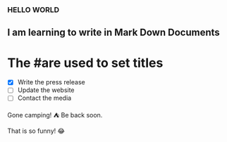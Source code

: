 ### HELLO WORLD
## I am learning to write in Mark Down Documents
# The #are used to set titles

- [x] Write the press release
- [ ] Update the website
- [ ] Contact the media

Gone camping! :tent: Be back soon.

That is so funny! :joy: